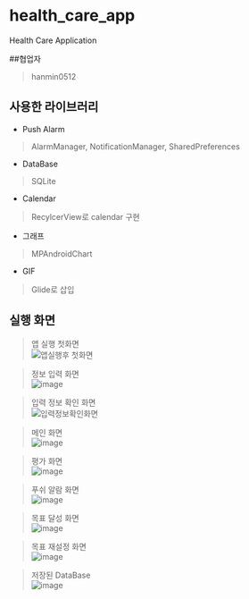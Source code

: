 # health_care_app
Health Care Application

##협업자
> hanmin0512

## 사용한 라이브러리
-  Push Alarm
  > AlarmManager, NotificationManager, SharedPreferences
-  DataBase
  > SQLite
-  Calendar
  > RecylcerView로 calendar 구현
-  그래프
  > MPAndroidChart
-  GIF
  > Glide로 삽입

## 실행 화면
> 앱 실행 첫화면 <br> ![앱실행후 첫화면](https://github.com/JSH0823/Health/assets/61398530/77c08573-afe9-41b7-aafd-22c95ebd1453) <br>

> 정보 입력 화면 <br> ![image](https://github.com/JSH0823/Health/assets/61398530/21a9813f-643d-4759-a38e-2cbde0043cb5)<br>

> 입력 정보 확인 화면 <br> ![입력정보확인화면](https://github.com/JSH0823/Health/assets/61398530/4cbf7497-c0c7-4ca6-a41e-a53c99913da4)<br>

> 메인 화면 <br> ![image](https://github.com/JSH0823/Health/assets/61398530/959e51eb-3ccd-4682-a9f6-263fe5a8ac8a)<br>

> 평가 화면 <br> ![image](https://github.com/JSH0823/Health/assets/61398530/096ac2ec-a487-4e8b-98d4-18d5432b5969)<br>

> 푸쉬 알람 화면 <br> ![image](https://github.com/JSH0823/Health/assets/61398530/315d3ec9-b471-44ec-bf28-4cf3e9fd8de0)<br>

> 목표 달성 화면 <br> ![image](https://github.com/JSH0823/Health/assets/61398530/3a85f1d1-9210-46cd-9aba-d919b790f025)<br>

> 목표 재설정 화면 <br> ![image](https://github.com/JSH0823/Health/assets/61398530/25720e48-80dd-4abc-95d5-0a448da98cda)<br>

> 저장된 DataBase <br> ![image](https://github.com/JSH0823/Health/assets/61398530/87675d56-fa3d-4adf-ac25-62fafcf3aa92)<br>
